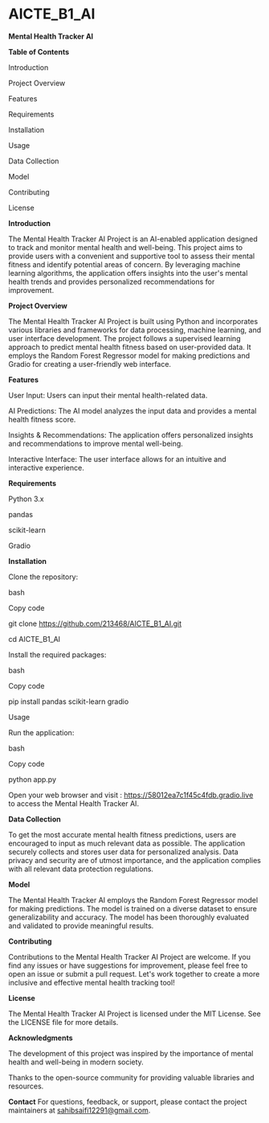 # AICTE_B1_AI
****Mental Health Tracker AI****

**Table of Contents**

Introduction

Project Overview

Features

Requirements

Installation

Usage

Data Collection

Model

Contributing

License

**Introduction**

The Mental Health Tracker AI Project is an AI-enabled application designed to track and monitor mental health and well-being. This project aims to provide users with a convenient and supportive tool to assess their mental fitness and identify potential areas of concern. By leveraging machine learning algorithms, the application offers insights into the user's mental health trends and provides personalized recommendations for improvement.

**Project Overview**

The Mental Health Tracker AI Project is built using Python and incorporates various libraries and frameworks for data processing, machine learning, and user interface development. The project follows a supervised learning approach to predict mental health fitness based on user-provided data. It employs the Random Forest Regressor model for making predictions and Gradio for creating a user-friendly web interface.

**Features**

User Input: Users can input their mental health-related data.

AI Predictions: The AI model analyzes the input data and provides a mental health fitness score.

Insights & Recommendations: The application offers personalized insights and recommendations to improve mental well-being.

Interactive Interface: The user interface allows for an intuitive and interactive experience.

**Requirements**

Python 3.x

pandas

scikit-learn

Gradio

**Installation**

Clone the repository:

bash

Copy code

git clone https://github.com/213468/AICTE_B1_AI.git

cd AICTE_B1_AI

Install the required packages:

bash

Copy code

pip install pandas scikit-learn gradio

Usage

Run the application:
 
bash

Copy code

python app.py

Open your web browser and visit : https://58012ea7c1f45c4fdb.gradio.live to access the Mental Health Tracker AI.


**Data Collection**

To get the most accurate mental health fitness predictions, users are encouraged to input as much relevant data as possible. The application securely collects and stores user data for personalized analysis. Data privacy and security are of utmost importance, and the application complies with all relevant data protection regulations.

**Model**

The Mental Health Tracker AI employs the Random Forest Regressor model for making predictions. The model is trained on a diverse dataset to ensure generalizability and accuracy. The model has been thoroughly evaluated and validated to provide meaningful results.

**Contributing**

Contributions to the Mental Health Tracker AI Project are welcome. If you find any issues or have suggestions for improvement, please feel free to open an issue or submit a pull request. Let's work together to create a more inclusive and effective mental health tracking tool!

**License**

The Mental Health Tracker AI Project is licensed under the MIT License. See the LICENSE file for more details.

**Acknowledgments**

The development of this project was inspired by the importance of mental health and well-being in modern society.

Thanks to the open-source community for providing valuable libraries and resources.

**Contact**
For questions, feedback, or support, please contact the project maintainers at sahibsaifi12291@gmail.com.
